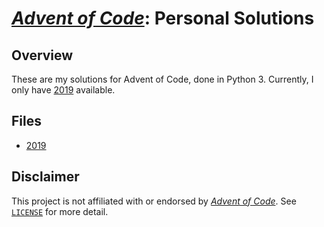# *[Advent of Code][aoc]*: Personal Solutions

## Overview

These are my solutions for Advent of Code, done in Python 3. Currently, I only have [2019](2019) available.

## Files

- [2019](2019)

## Disclaimer

This project is not affiliated with or endorsed by *[Advent of Code][aoc]*. See [`LICENSE`](LICENSE) for more detail.

[aoc]: https://adventofcode.com/
